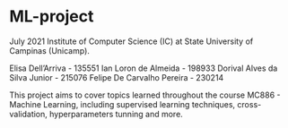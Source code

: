 # ML-project

July 2021
Institute of Computer Science (IC) at State University of Campinas (Unicamp). 

Elisa Dell’Arriva             - 135551
Ian Loron de Almeida          - 198933
Dorival Alves da Silva Junior - 215076
Felipe De Carvalho Pereira    - 230214

 

This project aims to cover topics learned throughout the course MC886 - Machine Learning, including supervised learning techniques, cross-validation, hyperparameters tunning and  more.


